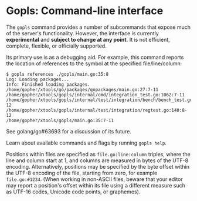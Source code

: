 # Gopls: Command-line interface

The `gopls` command provides a number of subcommands that expose much
of the server's functionality. However, the interface is currently
**experimental** and **subject to change at any point.**
It is not efficient, complete, flexible, or officially supported.

Its primary use is as a debugging aid.
For example, this command reports the location of references to the
symbol at the specified file/line/column:

```
$ gopls references ./gopls/main.go:35:8
Log: Loading packages...
Info: Finished loading packages.
/home/gopher/xtools/go/packages/gopackages/main.go:27:7-11
/home/gopher/xtools/gopls/internal/cmd/integration_test.go:1062:7-11
/home/gopher/xtools/gopls/internal/test/integration/bench/bench_test.go:59:8-12
/home/gopher/xtools/gopls/internal/test/integration/regtest.go:140:8-12
/home/gopher/xtools/gopls/main.go:35:7-11
```

See golang/go#63693 for a discussion of its future.

Learn about available commands and flags by running `gopls help`.

Positions within files are specified as `file.go:line:column` triples,
where the line and column start at 1, and columns are measured in
bytes of the UTF-8 encoding.
Alternatively, positions may be specified by the byte offset within
the UTF-8 encoding of the file, starting from zero, for example
`file.go:#1234`.
(When working in non-ASCII files, beware that your editor may report a
position's offset within its file using a different measure such as
UTF-16 codes, Unicode code points, or graphemes).

